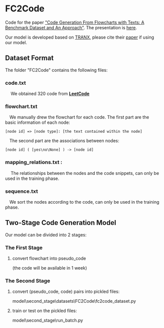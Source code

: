 # FC2Code
Code for the paper ["Code Generation From Flowcharts with Texts: A Benchmark Dataset and An Approach"](https://preview.aclanthology.org/emnlp-22-ingestion/2022.findings-emnlp.449/). 
The presentation is [here](https://s3.amazonaws.com/pf-user-files-01/u-59356/uploads/2022-11-17/ps13uor/presentation2124.mp4).

Our model is developed based on [TRANX](https://github.com/pcyin/tranX), please cite their [paper](https://aclanthology.org/D18-2002/) if using our model.

## Dataset Format
The folder "FC2Code" contains the following files: 
### code.txt
&emsp; We obtained 320 code from [__LeetCode__](https://leetcode.com/problemset/all/)

### flowchart.txt
&emsp;We manually drew the flowchart for each code. The first part are the basic information of each node:
        
    [node id] => [node type]: [the text contained within the node]

&emsp;The second part are the associations between nodes:
        
    [node id] ( [yes\no\None] ) -> [node id]

### mapping_relations.txt : 

&emsp; The relationships between the nodes and the code snippets, can only be used in the training phase.

### sequence.txt

&emsp;We sort the nodes according to the code, can only be used in the training phase.


## Two-Stage Code Generation Model

Our model can be divided into 2 stages:
### The First Stage

1. convert flowchart into pseudo_code

    (the code will be available in 1 week)

### The Second Stage

1. convert (pseudo_code, code) pairs into pickled files: 

    model\second_stage\datasets\FC2Code\fc2code_dataset.py 

2. train or test on the pickled files: 

    model\second_stage\run_batch.py

